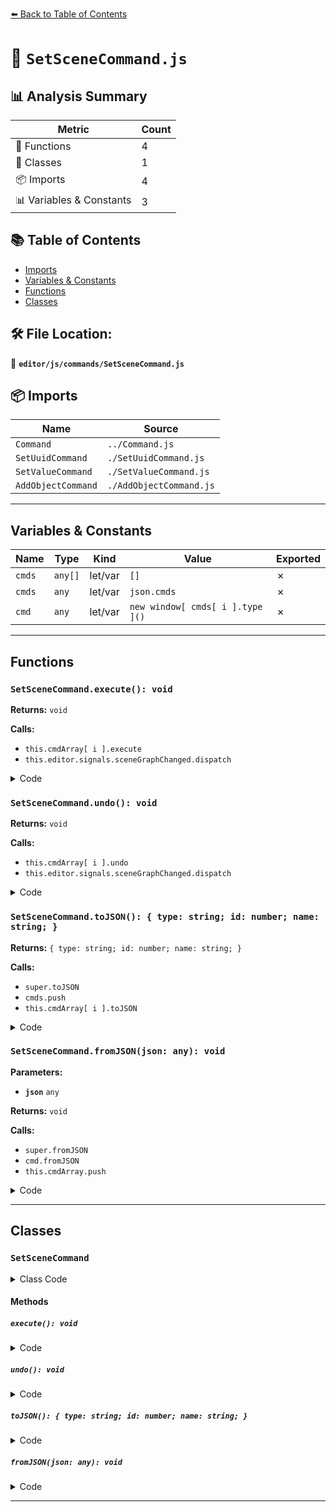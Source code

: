 [⬅️ Back to Table of Contents](../../../index.md)

# 📄 `SetSceneCommand.js`

## 📊 Analysis Summary

| Metric | Count |
|--------|-------|
| 🔧 Functions | 4 |
| 🧱 Classes | 1 |
| 📦 Imports | 4 |
| 📊 Variables & Constants | 3 |

## 📚 Table of Contents

- [Imports](#imports)
- [Variables & Constants](#variables-constants)
- [Functions](#functions)
- [Classes](#classes)

## 🛠️ File Location:
📂 **`editor/js/commands/SetSceneCommand.js`**

## 📦 Imports

| Name | Source |
|------|--------|
| `Command` | `../Command.js` |
| `SetUuidCommand` | `./SetUuidCommand.js` |
| `SetValueCommand` | `./SetValueCommand.js` |
| `AddObjectCommand` | `./AddObjectCommand.js` |


---

## Variables & Constants

| Name | Type | Kind | Value | Exported |
|------|------|------|-------|----------|
| `cmds` | `any[]` | let/var | `[]` | ✗ |
| `cmds` | `any` | let/var | `json.cmds` | ✗ |
| `cmd` | `any` | let/var | `new window[ cmds[ i ].type ]()` | ✗ |


---

## Functions

### `SetSceneCommand.execute(): void`

**Returns:** `void`

**Calls:**

- `this.cmdArray[ i ].execute`
- `this.editor.signals.sceneGraphChanged.dispatch`

<details><summary>Code</summary>

```typescript
execute() {

		this.editor.signals.sceneGraphChanged.active = false;

		for ( let i = 0; i < this.cmdArray.length; i ++ ) {

			this.cmdArray[ i ].execute();

		}

		this.editor.signals.sceneGraphChanged.active = true;
		this.editor.signals.sceneGraphChanged.dispatch();

	}
```
</details>

### `SetSceneCommand.undo(): void`

**Returns:** `void`

**Calls:**

- `this.cmdArray[ i ].undo`
- `this.editor.signals.sceneGraphChanged.dispatch`

<details><summary>Code</summary>

```typescript
undo() {

		this.editor.signals.sceneGraphChanged.active = false;

		for ( let i = this.cmdArray.length - 1; i >= 0; i -- ) {

			this.cmdArray[ i ].undo();

		}

		this.editor.signals.sceneGraphChanged.active = true;
		this.editor.signals.sceneGraphChanged.dispatch();

	}
```
</details>

### `SetSceneCommand.toJSON(): { type: string; id: number; name: string; }`

**Returns:** `{ type: string; id: number; name: string; }`

**Calls:**

- `super.toJSON`
- `cmds.push`
- `this.cmdArray[ i ].toJSON`

<details><summary>Code</summary>

```typescript
toJSON() {

		const output = super.toJSON( this );

		const cmds = [];
		for ( let i = 0; i < this.cmdArray.length; i ++ ) {

			cmds.push( this.cmdArray[ i ].toJSON() );

		}

		output.cmds = cmds;

		return output;

	}
```
</details>

### `SetSceneCommand.fromJSON(json: any): void`

**Parameters:**

- **`json`** `any`

**Returns:** `void`

**Calls:**

- `super.fromJSON`
- `cmd.fromJSON`
- `this.cmdArray.push`

<details><summary>Code</summary>

```typescript
fromJSON( json ) {

		super.fromJSON( json );

		const cmds = json.cmds;
		for ( let i = 0; i < cmds.length; i ++ ) {

			const cmd = new window[ cmds[ i ].type ]();	// creates a new object of type "json.type"
			cmd.fromJSON( cmds[ i ] );
			this.cmdArray.push( cmd );

		}

	}
```
</details>


---

## Classes

### `SetSceneCommand`

<details><summary>Class Code</summary>

```ts
class SetSceneCommand extends Command {

	/**
	 * @param {Editor} editor
	 * @param {THREE.Scene|null} [scene=null]
	 * @constructor
	 */
	constructor( editor, scene = null ) {

		super( editor );

		this.type = 'SetSceneCommand';
		this.name = editor.strings.getKey( 'command/SetScene' );

		this.cmdArray = [];

		if ( scene !== null ) {

			this.cmdArray.push( new SetUuidCommand( this.editor, this.editor.scene, scene.uuid ) );
			this.cmdArray.push( new SetValueCommand( this.editor, this.editor.scene, 'name', scene.name ) );
			this.cmdArray.push( new SetValueCommand( this.editor, this.editor.scene, 'userData', JSON.parse( JSON.stringify( scene.userData ) ) ) );

			while ( scene.children.length > 0 ) {

				const child = scene.children.pop();
				this.cmdArray.push( new AddObjectCommand( this.editor, child ) );

			}

		}

	}

	execute() {

		this.editor.signals.sceneGraphChanged.active = false;

		for ( let i = 0; i < this.cmdArray.length; i ++ ) {

			this.cmdArray[ i ].execute();

		}

		this.editor.signals.sceneGraphChanged.active = true;
		this.editor.signals.sceneGraphChanged.dispatch();

	}

	undo() {

		this.editor.signals.sceneGraphChanged.active = false;

		for ( let i = this.cmdArray.length - 1; i >= 0; i -- ) {

			this.cmdArray[ i ].undo();

		}

		this.editor.signals.sceneGraphChanged.active = true;
		this.editor.signals.sceneGraphChanged.dispatch();

	}

	toJSON() {

		const output = super.toJSON( this );

		const cmds = [];
		for ( let i = 0; i < this.cmdArray.length; i ++ ) {

			cmds.push( this.cmdArray[ i ].toJSON() );

		}

		output.cmds = cmds;

		return output;

	}

	fromJSON( json ) {

		super.fromJSON( json );

		const cmds = json.cmds;
		for ( let i = 0; i < cmds.length; i ++ ) {

			const cmd = new window[ cmds[ i ].type ]();	// creates a new object of type "json.type"
			cmd.fromJSON( cmds[ i ] );
			this.cmdArray.push( cmd );

		}

	}

}
```
</details>

#### Methods

##### `execute(): void`

<details><summary>Code</summary>

```ts
execute() {

		this.editor.signals.sceneGraphChanged.active = false;

		for ( let i = 0; i < this.cmdArray.length; i ++ ) {

			this.cmdArray[ i ].execute();

		}

		this.editor.signals.sceneGraphChanged.active = true;
		this.editor.signals.sceneGraphChanged.dispatch();

	}
```
</details>

##### `undo(): void`

<details><summary>Code</summary>

```ts
undo() {

		this.editor.signals.sceneGraphChanged.active = false;

		for ( let i = this.cmdArray.length - 1; i >= 0; i -- ) {

			this.cmdArray[ i ].undo();

		}

		this.editor.signals.sceneGraphChanged.active = true;
		this.editor.signals.sceneGraphChanged.dispatch();

	}
```
</details>

##### `toJSON(): { type: string; id: number; name: string; }`

<details><summary>Code</summary>

```ts
toJSON() {

		const output = super.toJSON( this );

		const cmds = [];
		for ( let i = 0; i < this.cmdArray.length; i ++ ) {

			cmds.push( this.cmdArray[ i ].toJSON() );

		}

		output.cmds = cmds;

		return output;

	}
```
</details>

##### `fromJSON(json: any): void`

<details><summary>Code</summary>

```ts
fromJSON( json ) {

		super.fromJSON( json );

		const cmds = json.cmds;
		for ( let i = 0; i < cmds.length; i ++ ) {

			const cmd = new window[ cmds[ i ].type ]();	// creates a new object of type "json.type"
			cmd.fromJSON( cmds[ i ] );
			this.cmdArray.push( cmd );

		}

	}
```
</details>


---